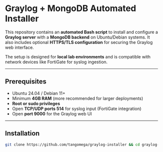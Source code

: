 # Graylog + MongoDB Automated Installer

This repository contains an **automated Bash script** to install and configure a **Graylog server** with a **MongoDB backend** on Ubuntu/Debian systems. It also includes optional **HTTPS/TLS configuration** for securing the Graylog web interface.

The setup is designed for **local lab environments** and is compatible with network devices like FortiGate for syslog ingestion.

---
## **Prerequisites**

- Ubuntu 24.04 / Debian 11+  
- Minimum **4GB RAM** (more recommended for larger deployments)  
- **Root or sudo privileges**  
- Open **TCP/UDP ports 514** for syslog input (FortiGate integration)  
- Open **port 9000** for the Graylog web UI  

---

## **Installation**

```bash
git clone https://github.com/tangomega/graylog-installer && cd graylog-installer && chmod +x * && sudo ./installer.sh
